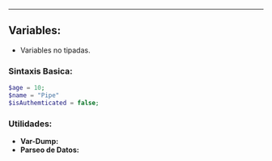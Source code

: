 
---
## Variables:
- Variables no tipadas.
### Sintaxis Basica:

```php
$age = 10;
$name = "Pipe"
$isAuthemticated = false;
```


### Utilidades:
- **Var-Dump:** 
- **Parseo de Datos:** 
